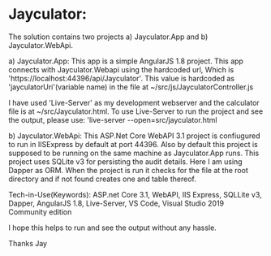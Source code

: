 # Jayculator:
The solution contains two projects a) Jayculator.App and b) Jayculator.WebApi.

a) Jayculator.App:
This app is a simple AngularJS 1.8 project. This app connects with 
Jayculator.Webapi using the hardcoded url, Which is 'https://localhost:44396/api/Jayculator'.
This value is hardcoded as 'jayculatorUri'(variable name) in the file at ~/src/js/JayculatorController.js 

I have used 'Live-Server' as my development webserver and the calculator file is at ~/src/Jayculator.html.
To use Live-Server to run the project and see the output, please 
use: 'live-server --open=src/jayculator.html

b) Jayculator.WebApi:
This ASP.Net Core WebAPI 3.1 project is confiugured to run in IISExpress by default at port 44396. 
Also by default this project is supposed to be running on the same machine as Jayculator.App runs. 
This project uses SQLite v3 for persisting the audit details. Here I am using Dapper as ORM.
When the project is run it checks for the file at the root directory and if not found creates one and table thereof.

Tech-in-Use(Keywords): ASP.net Core 3.1, WebAPI, IIS Express, SQLLite v3, Dapper, AngularJS 1.8, Live-Server, VS Code, Visual Studio 2019 Community edition


I hope this helps to run and see the output without any hassle.

Thanks
Jay


